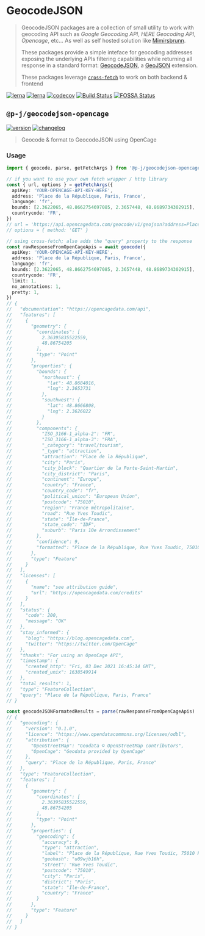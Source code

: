 # GeocodeJSON

> GeocodeJSON packages are a collection of small utility to work with geocoding API such as _Google Geocoding API_, _HERE Geocoding API_, _Opencage_, etc... As well as self hosted solution like [Mimirsbrunn](https://github.com/CanalTP/mimirsbrunn).
>
> These packages provide a simple inteface for geocoding addresses exposing the underlying APIs filtering capabilities while returning all response in a standard format: [GeocodeJSON](https://github.com/geocoders/geocodejson-spec/tree/master/draft),
> a [GeoJSON](https://tools.ietf.org/html/rfc7946) extension.
>
> These packages leverage [`cross-fetch`](https://github.com/lquixada/cross-fetch) to work on both backend & frontend

[![lerna](https://img.shields.io/badge/build%20with-lerna-cc00ff?style=flat-square)](https://lerna.js.org/)
[![lerna](https://img.shields.io/badge/released%20with-changeset-blue?style=flat-square)](https://github.com/atlassian/changesets/)
[![codecov](https://img.shields.io/codecov/c/github/p-j/geocodejson?style=flat-square)](https://codecov.io/gh/p-j/geocodejson)
[![Build Status](https://img.shields.io/github/workflow/status/p-j/geocodejson/Build?style=flat-square)](https://github.com/p-j/geocodejson/actions?query=workflow%3ABuild)
[![FOSSA Status](https://app.fossa.com/api/projects/git%2Bgithub.com%2Fp-j%2Fgeocodejson.svg?type=shield)](https://app.fossa.com/projects/git%2Bgithub.com%2Fp-j%2Fgeocodejson?ref=badge_shield)

## `@p-j/geocodejson-opencage`

[![version](https://img.shields.io/npm/v/@p-j/geocodejson-opencage?style=flat-square)](https://npmjs.com/package/@p-j/geocodejson-opencage) [![changelog](https://img.shields.io/badge/changelog-%2B-lightgrey?style=flat-square)](https://changelogs.xyz/@p-j/geocodejson-opencage)

> Geocode & format to GeocodeJSON using OpenCage

### Usage

```ts
import { geocode, parse, getFetchArgs } from '@p-j/geocodejson-opencage'

// if you want to use your own fetch wrapper / http library
const { url, options } = getFetchArgs({
  apiKey: 'YOUR-OPENCAGE-API-KEY-HERE',
  address: 'Place de la République, Paris, France',
  language: 'fr',
  bounds: [2.3622065, 48.8662754697085, 2.3657448, 48.8689734302915],
  countrycode: 'FR',
})
// url = 'https://api.opencagedata.com/geocode/v1/geojson?address=Place+de+la+R%C3%A9publique%2C+Paris%2C+France&apiKey=YOUR-OPENCAGE-API-KEY-HERE&bounds=2.3622065%2C48.8662754697085%2C2.3657448%2C48.8689734302915&countrycode=FR&language=fr'
// options = { method: 'GET' }

// using cross-fetch; also adds the "query" property to the response
const rawResponseFromOpenCageApis = await geocode({
  apiKey: 'YOUR-OPENCAGE-API-KEY-HERE',
  address: 'Place de la République, Paris, France',
  language: 'fr',
  bounds: [2.3622065, 48.8662754697085, 2.3657448, 48.8689734302915],
  countrycode: 'FR',
  limit: 1,
  no_annotations: 1,
  pretty: 1,
})
// {
//   "documentation": "https://opencagedata.com/api",
//   "features": [
//     {
//       "geometry": {
//         "coordinates": [
//           2.36395835522559,
//           48.86754205
//         ],
//         "type": "Point"
//       },
//       "properties": {
//         "bounds": {
//           "northeast": {
//             "lat": 48.8684016,
//             "lng": 2.3653731
//           },
//           "southwest": {
//             "lat": 48.8666808,
//             "lng": 2.3626022
//           }
//         },
//         "components": {
//           "ISO_3166-1_alpha-2": "FR",
//           "ISO_3166-1_alpha-3": "FRA",
//           "_category": "travel/tourism",
//           "_type": "attraction",
//           "attraction": "Place de la République",
//           "city": "Paris",
//           "city_block": "Quartier de la Porte-Saint-Martin",
//           "city_district": "Paris",
//           "continent": "Europe",
//           "country": "France",
//           "country_code": "fr",
//           "political_union": "European Union",
//           "postcode": "75010",
//           "region": "France métropolitaine",
//           "road": "Rue Yves Toudic",
//           "state": "Île-de-France",
//           "state_code": "IDF",
//           "suburb": "Paris 10e Arrondissement"
//         },
//         "confidence": 9,
//         "formatted": "Place de la République, Rue Yves Toudic, 75010 Paris, France"
//       },
//       "type": "Feature"
//     }
//   ],
//   "licenses": [
//     {
//       "name": "see attribution guide",
//       "url": "https://opencagedata.com/credits"
//     }
//   ],
//   "status": {
//     "code": 200,
//     "message": "OK"
//   },
//   "stay_informed": {
//     "blog": "https://blog.opencagedata.com",
//     "twitter": "https://twitter.com/OpenCage"
//   },
//   "thanks": "For using an OpenCage API",
//   "timestamp": {
//     "created_http": "Fri, 03 Dec 2021 16:45:14 GMT",
//     "created_unix": 1638549914
//   },
//   "total_results": 1,
//   "type": "FeatureCollection",
//   "query": "Place de la République, Paris, France"
// }

const geocodeJSONFormatedResults = parse(rawResponseFromOpenCageApis)
// {
//   "geocoding": {
//     "version": "0.1.0",
//     "licence": "https://www.opendatacommons.org/licenses/odbl",
//     "attribution": {
//       "OpenStreetMap": "Geodata © OpenStreetMap contributors",
//       "OpenCage": "Geodata provided by OpenCage"
//     },
//     "query": "Place de la République, Paris, France"
//   },
//   "type": "FeatureCollection",
//   "features": [
//     {
//       "geometry": {
//         "coordinates": [
//           2.36395835522559,
//           48.86754205
//         ],
//         "type": "Point"
//       },
//       "properties": {
//         "geocoding": {
//           "accuracy": 9,
//           "type": "attraction",
//           "label": "Place de la République, Rue Yves Toudic, 75010 Paris, France",
//           "geohash": "u09wjb16h",
//           "street": "Rue Yves Toudic",
//           "postcode": "75010",
//           "city": "Paris",
//           "district": "Paris",
//           "state": "Île-de-France",
//           "country": "France"
//         }
//       },
//       "type": "Feature"
//     }
//   ]
// }
```
